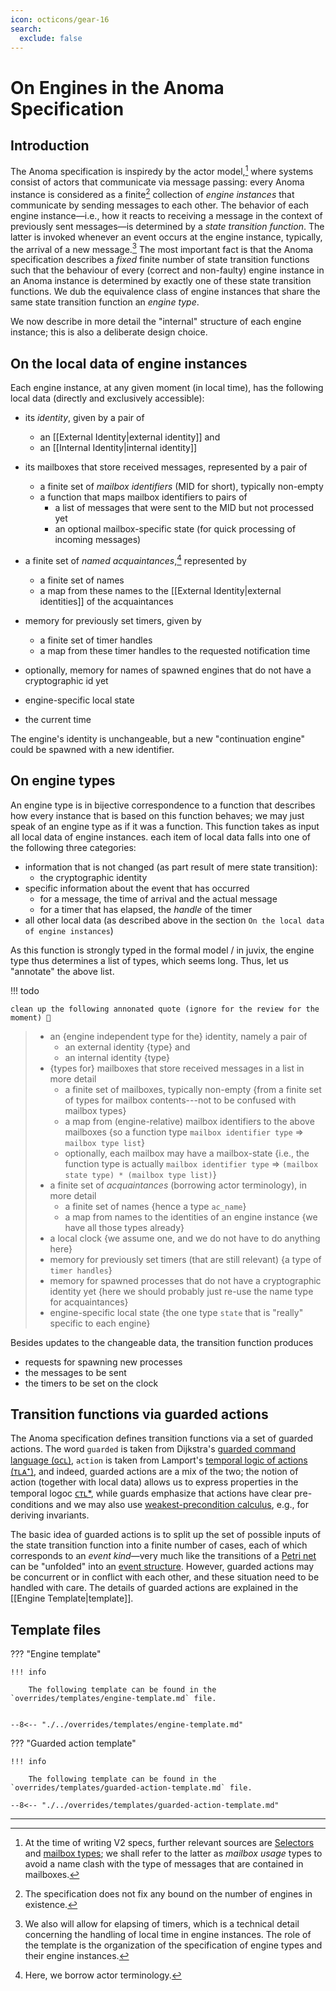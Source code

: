 ```yaml
---
icon: octicons/gear-16
search:
  exclude: false
---
```


# On Engines in the Anoma Specification

## Introduction

The Anoma specification is inspiredy by the actor model,[^3]
where systems consist of actors that communicate via message passing:
every Anoma instance is considered as a finite[^4] collection of
_engine instances_ that communicate by sending messages to each other.
The behavior of each engine instance—i.e., 
how it reacts to receiving a message in 
the context of previously sent messages—is
determined by a _state transition function_.
The latter is invoked whenever an event occurs at the engine instance,
typically, the arrival of a new message.[^1]
The most important fact is that
the Anoma specification describes 
a _fixed_ finite number of state transition functions 
such that
the behaviour of every (correct and non-faulty) engine instance in an Anoma instance
is determined by exactly one of these state transition functions.
We dub the equivalence class of engine instances that share 
the same state transition function an _engine type_.

We now describe in more detail the "internal" structure of
each engine instance; this is also a deliberate design choice.
<!-- Then, we describe how the corresponding engine type can be described. -->

## On the local data of engine instances

Each engine instance, at any given moment (in local time),
has the following local data (directly and exclusively accessible):

- its _identity_, given by a pair of
    - an [[External Identity|external identity]] and
    - an [[Internal Identity|internal identity]]

- its mailboxes that store received messages, represented by a pair of

  - a finite set of _mailbox identifiers_ (MID for short),
	typically non-empty
  - a function that maps mailbox identifiers to pairs of
    - a list of messages that were sent to the MID but not processed yet
    - an optional mailbox-specific state (for quick processing of incoming messages)

- a finite set of _named acquaintances_,[^2] represented by
    - a finite set of names
    - a map from these names to the
	  [[External Identity|external identities]] of the acquaintances

- memory for previously set timers, given by
    - a finite set of timer handles
    - a map from these timer handles to the requested notification time

- optionally,  memory for names of spawned engines that 
  do not have a cryptographic id yet

- engine-specific local state

- the current time 

The engine's identity is unchangeable,
but a new "continuation engine" could be spawned with a new identifier.


## On engine types

An engine type is in bijective correspondence to a function that
describes how every instance that is based on this function behaves;
we may just speak of an engine type as if it was a function.
This function takes as input all local data of engine instances. 
each item of local data falls into one of the following three categories:

- information that is not changed (as part result of mere state transition):
    - the cryptographic identity
- specific information about the event that has occurred
    - for a message, the time of arrival and the actual message
    - for a timer that has elapsed, the _handle_ of the timer
- all other local data (as described above in the section
  `On the local data of engine instances`)

As this function is strongly typed in the formal model / in juvix, 
the engine type thus determines a list of types, which seems long.
Thus, let us "annotate" the above list.


!!! todo

	clean up the following annonated quote (ignore for the review for the moment) 🙏

> - an {engine independent type for the} identity, namely a pair of
>     - an external identity {type} and
>     - an internal identity {type}
> - {types for} mailboxes that store received messages in a list in more detail
>   - a finite set of mailboxes, typically non-empty {from a finite set of types
>     for mailbox contents---not to be confused with mailbox types}
>   - a map from (engine-relative) mailbox identifiers to the above mailboxes
>     {so a function type `mailbox identifier type` => `mailbox type list`}
>   - optionally, each mailbox may have a mailbox-state {i.e., the function type
>     is actually `mailbox identifier type` => `(mailbox state type) * (mailbox
>     type list)`}
> - a finite set of _acquaintances_ (borrowing actor terminology), in more
>   detail
  >   - a finite set of names {hence a type `ac_name`}
  >   - a map from names to the identities of an engine instance {we have all
  >     those types already}
> - a local clock {we assume one, and we do not have to do anything here}
> - memory for previously set timers (that are still relevant) {a type of `timer
>   handles`}
> - memory for spawned processes that do not have a cryptographic identity yet
>   {here we should probably just re-use the name type for acquaintances}
> - engine-specific local state {the one type `state` that is "really" specific
>   to each engine}

Besides updates to the changeable data, the transition function produces

- requests for spawning new processes
- the messages to be sent
- the timers to be set on the clock

## Transition functions via guarded actions

The Anoma specification defines transition functions
via a set of guarded actions.
The word `guarded` is taken from Dijkstra's 
[guarded command language (ɢᴄʟ)](https://en.wikipedia.org/wiki/Guarded_Command_Language),
`action` is taken from Lamport's 
[temporal logic of actions (ᴛʟᴀ⁺)](https://lamport.azurewebsites.net/tla/tla.html),
and indeed, guarded actions are a mix of the two;
the notion of action (together with local data) allows us to
express properties in the temporal logoc [ᴄᴛʟ*](https://en.wikipedia.org/wiki/CTL*),
while guards emphasize that actions have clear pre-conditions
and we may also use [weakest-precondition calculus](https://en.wikipedia.org/wiki/Predicate_transformer_semantics),
e.g., for deriving invariants.


The basic idea of guarded actions is to split up
the set of possible inputs of the state transition function into
a finite number of cases, 
each of which corresponds to an _event kind_—very much like
the transitions of a [Petri net](https://en.wikipedia.org/wiki/Petri_net#Execution_semantics)
can be "unfolded" into an [event structure](https://dl.acm.org/doi/abs/10.5555/898126).
However,
guarded actions may be concurrent or in conflict with each other,
and these situation need to be handled with care.
The details of guarded actions are explained in the [[Engine Template|template]].

## Template files


??? "Engine template"

    !!! info 

        The following template can be found in the `overrides/templates/engine-template.md` file.
    

    --8<-- "./../overrides/templates/engine-template.md"

??? "Guarded action template"


    !!! info 

        The following template can be found in the `overrides/templates/guarded-action-template.md` file.

    --8<-- "./../overrides/templates/guarded-action-template.md"

---

<!-- footnotes -->

[^1]: We also will allow for elapsing of timers,
which is a technical detail concerning the handling of 
local time in engine instances.
The role of the template is the organization of 
the specification of engine types and their engine instances.

[^2]: Here, we borrow actor terminology.

[^3]: At the time of writing V2 specs, further relevant sources are
    [Selectors](https://dl.acm.org/doi/10.1145/2687357.2687360) and
	[mailbox types](https://simonjf.com/writing/pat.pdf);
	we shall refer to the latter as _mailbox usage_ types
	to avoid a name clash with
	the type of messages that are contained in mailboxes.

[^4]: The specification does not fix any bound on 
	the number of engines in existence.

[^5]: Note that in TLA⁺, pre-conditions of actions are
	present in the guise of the `ENABLED` predicate. 
